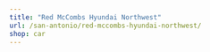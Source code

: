 ```yaml
---
title: "Red McCombs Hyundai Northwest"
url: /san-antonio/red-mccombs-hyundai-northwest/
shop: car
---
```


